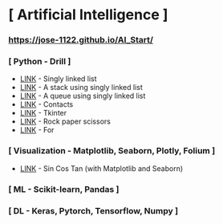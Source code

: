 # [ Artificial Intelligence ]

### https://jose-1122.github.io/AI_Start/

### [ Python - Drill ]
  * [LINK](https://jose-1122.github.io/AI_Start/Singly_Linked_List.html) - Singly linked list
  * [LINK](https://jose-1122.github.io/AI_Start/Stack_Using_Singly_Linked_List.html) - A stack using singly linked list
  * [LINK](https://jose-1122.github.io/AI_Start/Queue_Using_Singly_Linked_List.html) - A queue using singly linked list
  * [LINK](https://jose-1122.github.io/AI_Start/Contact.html) - Contacts
  * [LINK](https://jose-1122.github.io/AI_Start/GUI_Programming_tkinter.html) - Tkinter
  * [LINK](https://jose-1122.github.io/AI_Start/RockPaperScissors.html) - Rock paper scissors
  * [LINK](https://jose-1122.github.io/AI_Start/Patterns_of_Stars.html) - For
    
### [ Visualization - Matplotlib, Seaborn, Plotly, Folium ]
  * [LINK](https://jose-1122.github.io/AI_Start/Sin_Cos_Tan.html) - Sin Cos Tan (with Matplotlib and Seaborn)

### [ ML - Scikit-learn, Pandas ]
  
### [ DL - Keras, Pytorch, Tensorflow, Numpy ]
